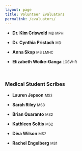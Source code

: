 ```yaml
---
layout: page
title: Volunteer Evaluators
permalink: /evaluators/
---
```


- **Dr. Kim Griswold** <small>MD MPH</small>

- **Dr. Cynthia Pristach** <small>MD</small>

- **Anna Skop** <small>MS LMHC</small>

- **Elizabeth Woike-Ganga** <small>LCSW-R</small>

<br>

### Medical Student Scribes


- **Lauren Jepson** <small>MS3</small>

- **Sarah Riley** <small>MS3</small>

- **Brian Quaranto** <small>MS2</small>

- **Kathleen Soltis** <small>MS2</small>

- **Diva Wilson** <small>MS2</small>

- **Rachel Engelberg** <small>MS1</small>
